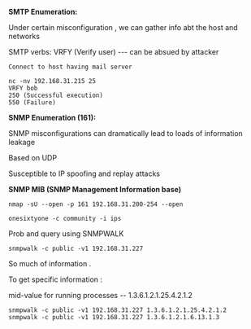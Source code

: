 **SMTP Enumeration:**

Under certain misconfiguration , we can gather info abt the host and networks

SMTP verbs: VRFY \(Verify user\)                --- can be absued by attacker

```
Connect to host having mail server 

nc -nv 192.168.31.215 25 
VRFY bob
250 (Successful execution)
550 (Failure)
```

**SNMP Enumeration \(161\):**

SNMP misconfigurations can dramatically lead to loads of information leakage

Based on UDP

Susceptible to IP spoofing and replay attacks

**SNMP MIB \(SNMP Management Information base\)**

```
nmap -sU --open -p 161 192.168.31.200-254 --open
```

```
onesixtyone -c community -i ips
```

Prob and query using SNMPWALK

```
snmpwalk -c public -v1 192.168.31.227
```

So much of information .

To get specific information :

mid-value for running processes -- 1.3.6.1.2.1.25.4.2.1.2

```
snmpwalk -c public -v1 192.168.31.227 1.3.6.1.2.1.25.4.2.1.2
snmpwalk -c public -v1 192.168.31.227 1.3.6.1.2.1.6.13.1.3
```



